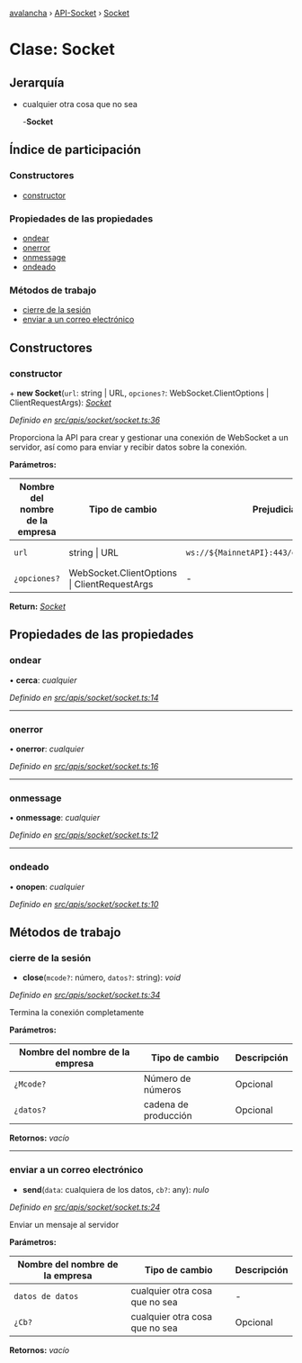 [avalancha](../README.md) › [API-Socket](../modules/api_socket.md) › [Socket](api_socket.socket.md)

# Clase: Socket

## Jerarquía

* cualquier otra cosa que no sea

   -**Socket**

## Índice de participación

### Constructores

* [constructor](api_socket.socket.md#constructor)

### Propiedades de las propiedades

* [ondear](api_socket.socket.md#onclose)
* [onerror](api_socket.socket.md#onerror)
* [onmessage](api_socket.socket.md#onmessage)
* [ondeado](api_socket.socket.md#onopen)

### Métodos de trabajo

* [cierre de la sesión](api_socket.socket.md#close)
* [enviar a un correo electrónico](api_socket.socket.md#send)

## Constructores

### constructor

\+ **new Socket**(`url`: string | URL, `opciones?`: WebSocket.ClientOptions | ClientRequestArgs): *[Socket](api_socket.socket.md)*

*Definido en [src/apis/socket/socket.ts:36](https://github.com/ava-labs/avalanchejs/blob/ae78dee/src/apis/socket/socket.ts#L36)*

Proporciona la API para crear y gestionar una conexión de WebSocket a un servidor, así como para enviar y recibir datos sobre la conexión.

**Parámetros:**

| Nombre del nombre de la empresa | Tipo de cambio | Prejudicial | Descripción |
------ | ------ | ------ | ------ |
| `url` | string &#124; URL | `ws://${MainnetAPI}:443/ext/bc/X/eventos` | Defaults a [MainnetAPI](../modules/utils_constants.md#const-mainnetapi) |
| `¿opciones?` | WebSocket.ClientOptions &#124; ClientRequestArgs | - | Opcional |

**Return:** *[Socket](api_socket.socket.md)*

## Propiedades de las propiedades

### ondear

• **cerca**: *cualquier*

*Definido en [src/apis/socket/socket.ts:14](https://github.com/ava-labs/avalanchejs/blob/ae78dee/src/apis/socket/socket.ts#L14)*

___

### onerror

• **onerror**: *cualquier*

*Definido en [src/apis/socket/socket.ts:16](https://github.com/ava-labs/avalanchejs/blob/ae78dee/src/apis/socket/socket.ts#L16)*

___

### onmessage

• **onmessage**: *cualquier*

*Definido en [src/apis/socket/socket.ts:12](https://github.com/ava-labs/avalanchejs/blob/ae78dee/src/apis/socket/socket.ts#L12)*

___

### ondeado

• **onopen**: *cualquier*

*Definido en [src/apis/socket/socket.ts:10](https://github.com/ava-labs/avalanchejs/blob/ae78dee/src/apis/socket/socket.ts#L10)*

## Métodos de trabajo

### cierre de la sesión

- **close**(`mcode?`: número, `datos?`: string): *void*

*Definido en [src/apis/socket/socket.ts:34](https://github.com/ava-labs/avalanchejs/blob/ae78dee/src/apis/socket/socket.ts#L34)*

Termina la conexión completamente

**Parámetros:**

| Nombre del nombre de la empresa | Tipo de cambio | Descripción |
------ | ------ | ------ |
| `¿Mcode?` | Número de números | Opcional |
| `¿datos?` | cadena de producción | Opcional |

**Retornos:** *vacío*

___

### enviar a un correo electrónico

- **send**(`data`: cualquiera de los datos, `cb?`: any): *nulo*

*Definido en [src/apis/socket/socket.ts:24](https://github.com/ava-labs/avalanchejs/blob/ae78dee/src/apis/socket/socket.ts#L24)*

Enviar un mensaje al servidor

**Parámetros:**

| Nombre del nombre de la empresa | Tipo de cambio | Descripción |
------ | ------ | ------ |
| `datos de datos` | cualquier otra cosa que no sea | - |
| `¿Cb?` | cualquier otra cosa que no sea | Opcional |

**Retornos:** *vacío*
